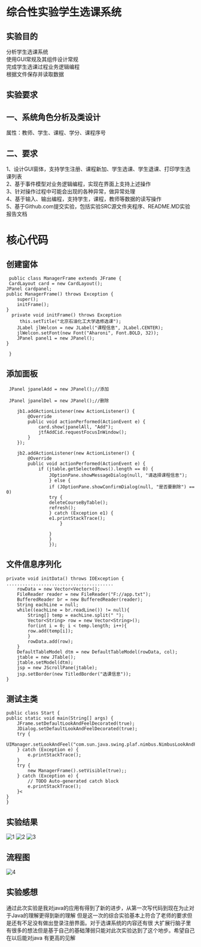 综合性实验学生选课系统
====================
实验目的
-------
分析学生选课系统<br>
使用GUI常规及其组件设计常规<br>
完成学生选课过程业务逻辑编程<br>
根据文件保存并读取数据<br>

实验要求
-------
一、系统角色分析及类设计
----------------------
属性：教师、学生、课程、学分、课程序号<br>

二、要求
-------
1、设计GUI窗体，支持学生注册、课程新加、学生选课、学生退课、打印学生选课列表<br>
2、基于事件模型对业务逻辑编程，实现在界面上支持上述操作<br>
3、针对操作过程中可能会出现的各种异常，做异常处理<br>
4、基于输入、输出编程，支持学生，课程，教师等数据的读写操作<br>
5、基于Github.com提交实验，包括实验SRC源文件夹程序、README.MD实验报告文档<br>


核心代码
=======

创建窗体
-------

     public class ManagerFrame extends JFrame {
	 CardLayout card = new CardLayout();
	JPanel cardpanel;
	public ManagerFrame() throws Exception {
		super();
		initFrame();
	}
      private void initFrame() throws Exception 
		 this.setTitle("北京石油化工大学选修选课");
		JLabel jlWelcon = new JLabel("课程信息", JLabel.CENTER);
		jlWelcon.setFont(new Font("Aharoni", Font.BOLD, 32));
		JPanel panel1 = new JPanel();
	}

     }





添加面板
-------

     JPanel jpanelAdd = new JPanel();//添加

     JPanel jpanelDel = new JPanel();//删除

		jb1.addActionListener(new ActionListener() {
			@Override
			public void actionPerformed(ActionEvent e) {
				card.show(jpanelAll, "Add");
				jtfAddCid.requestFocusInWindow();
			}
		});

		jb2.addActionListener(new ActionListener() {
			@Override
			public void actionPerformed(ActionEvent e) {
				if (jtable.getSelectedRows().length == 0) {
					JOptionPane.showMessageDialog(null, "请选择课程信息");
				    } else {
					if (JOptionPane.showConfirmDialog(null, "是否要删除") == 0)
					try {
					deleteCourseByTable();
					refresh();
					} catch (Exception e1) {
					e1.printStackTrace();
						}

				    }
			        }
		            });
		
    
    
    
    
文件信息序列化
-------------




	private void initData() throws IOException {
	........................................
	    rowData = new Vector<Vector>();
	    FileReader reader = new FileReader("F://app.txt");
		BufferedReader br = new BufferedReader(reader);
		String eachLine = null;
		while((eachLine = br.readLine()) != null){
			String[] temp = eachLine.split(" ");
			Vector<String> row = new Vector<String>();
			for(int i = 0; i < temp.length; i++){
			row.add(temp[i]);
			}
			rowData.add(row);
		}
		DefaultTableModel dtm = new DefaultTableModel(rowData, col);
		jtable = new JTable();
		jtable.setModel(dtm);
		jsp = new JScrollPane(jtable);
		jsp.setBorder(new TitledBorder("选课信息"));
	}


测试主类
-------

    public class Start {
	public static void main(String[] args) {
		JFrame.setDefaultLookAndFeelDecorated(true);
		JDialog.setDefaultLookAndFeelDecorated(true);
		try {
			UIManager.setLookAndFeel("com.sun.java.swing.plaf.nimbus.NimbusLookAndFeel");
		} catch (Exception e) { 
			e.printStackTrace();
		}
		try {
			new ManagerFrame().setVisible(true);;
		} catch (Exception e) {
			// TODO Auto-generated catch block
			e.printStackTrace();
		}<
	}
    }




实验结果
-------
![1](https://github.com/hekaiyuan1/java-5/blob/master/1.png)
![2](https://github.com/hekaiyuan1/java-5/blob/master/2.png)
![3](https://github.com/hekaiyuan1/java-5/blob/master/3.png)

流程图
---------
![4](https://github.com/hekaiyuan1/java-5/blob/master/4.png)

实验感想
-------

通过此次实验是我对java的应用有得到了新的进步，从第一次写代码到现在为止对于Java的理解更得到新的理解
但是这一次的综合实验基本上符合了老师的要求但是还有不足没有做出登录注册界面。对于选课系统的内容还有很
大扩展行脑子里有很多的想法但是基于自己的基础薄弱只能对此次实验达到了这个地步。希望自己在以后能对java
有更高的见解








  
